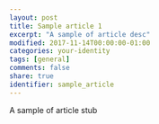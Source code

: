 ```yaml
---
layout: post
title: Sample article 1
excerpt: "A sample of article desc"
modified: 2017-11-14T00:00:00-01:00
categories: your-identity
tags: [general]
comments: false
share: true
identifier: sample_article
---
```


A sample of article stub